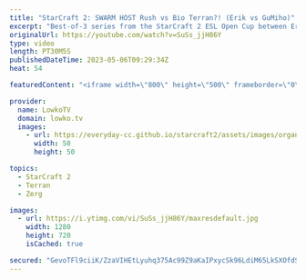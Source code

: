```yaml
---
title: "StarCraft 2: SWARM HOST Rush vs Bio Terran?! (Erik vs GuMiho)"
excerpt: "Best-of-3 series from the StarCraft 2 ESL Open Cup between Erik (Zerg) and GuMiho. In this series Erik decides to go for some very strange build orders vs Terran. Support my work: https://patreon.com/lowkotv Lowko Merch: https://lowko.shop  Dark vs Erik: https://youtu.be/InNm98MUfSg  My YouTube channels:"
originalUrl: https://youtube.com/watch?v=SuSs_jjH86Y
type: video
length: PT30M5S
publishedDateTime: 2023-05-06T09:29:34Z
heat: 54

featuredContent: "<iframe width=\"800\" height=\"500\" frameborder=\"0\" src=\"https://www.youtube.com/embed/SuSs_jjH86Y\" allow=\"accelerometer; autoplay; encrypted-media; gyroscope; picture-in-picture\" allowfullscreen></iframe>"

provider:
  name: LowkoTV
  domain: lowko.tv
  images:
    - url: https://everyday-cc.github.io/starcraft2/assets/images/organizations/lowko.tv-50x50.jpg
      width: 50
      height: 50

topics:
  - StarCraft 2
  - Terran
  - Zerg

images:
  - url: https://i.ytimg.com/vi/SuSs_jjH86Y/maxresdefault.jpg
    width: 1280
    height: 720
    isCached: true

secured: "GevoTFl9ciiK/ZzaVIHEtLyuhq375Ac99Z9aKaIPxycSk96LdiM65LkSXOfdS/Ms65ElDFLNWPsdRwzZt4At93PqANtiT5Tf5vMokdg1BfMY/conlx6tFxUO307k+RVUMn8PxWe3gaZcqbhN6dGfnlYSipdOZY/DsQq1RIkIxLQfQ//A42oeFi8fWiWGYcfV254FFHmsNNIgKZhYYM5FtPC1li0+HwDeyRa+b1jJsFJRKD2nDC/aCjLdzkJMkr5BIIWOawKGHges3neytEaKRk+IwA2/sUGRionVPEmJT7Iq7GtafReeh1BO3838ASDieQi/LHlO5hUnPcPGwACMlF0XBmJOuMewViEPzk2Tc4AdZMNt/qpfYO/+DKAOaRsl+YfFKcpDB3P5it+KBDU2MOgWCDerp+xHeE4cA/QbgEw=;nqaXyEOCXMAhvCHBIpDOEA=="
---
```


